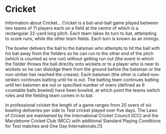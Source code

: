 Cricket
=======

Information about Cricket...
Cricket is a bat-and-ball game played between two teams of 11 players each on a field at the centre of which is a rectangular 22-yard long pitch. Each team takes its turn to bat, attempting to score runs, while the other team fields. Each turn is known as an innings.

The bowler delivers the ball to the batsman who attempts to hit the ball with his bat away from the fielders so he can run to the other end of the pitch (which is counted as one run) without getting run out (the event in which the fielder throws the ball directly onto wickets or to a player who is near to wickets so he can dislodge them from the ground before the batsman or the non-striker has reached the crease). Each batsman (the other is called non-striker) continues batting until he is out. The batting team continues batting until ten batsmen are out or specified number of overs (defined as 6 countable balls bowled) have been bowled, at which point the teams switch roles and the fielding team comes in to bat.

In professional cricket the length of a game ranges from 20 overs of six bowling deliveries per side to Test cricket played over five days. The Laws of Cricket are maintained by the International Cricket Council (ICC) and the Marylebone Cricket Club (MCC) with additional Standard Playing Conditions for Test matches and One Day Internationals.[1]
